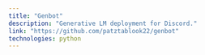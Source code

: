 ```yaml
---
title: "Genbot"
description: "Generative LM deployment for Discord."
link: "https://github.com/patztablook22/genbot"
technologies: python
---
```

